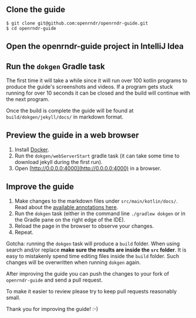 ## Clone the guide

```
$ git clone git@github.com:openrndr/openrndr-guide.git
$ cd openrndr-guide
```

## Open the openrndr-guide project in IntelliJ Idea

## Run the `dokgen` Gradle task

The first time it will take a while since it will run over 100 kotlin programs
to produce the guide's screenshots and videos. If a program gets stuck running for over
10 seconds it can be closed and the build will continue with the next program.

Once the build is complete the guide will be found at 
`build/dokgen/jekyll/docs/` in markdown format.

## Preview the guide in a web browser

1. Install [Docker](https://www.docker.com/get-started/).
2. Run the `dokgen/webServerStart` gradle task (it can take some time 
   to download jekyll during the first run).
3. Open [http://0.0.0.0:4000](http://0.0.0.0:4000) in a browser.

## Improve the guide

1. Make changes to the markdown files under `src/main/kotlin/docs/`.
   Read about the [available annotations here](https://github.com/openrndr/openrndr-guide/tree/main/dokgen).
2. Run the `dokgen` task (either in the command line `./gradlew dokgen` or in
   the Gradle pane on the right edge of the IDE).
3. Reload the page in the browser to observe your changes.
4. Repeat.

Gotcha: running the `dokgen` task will produce a `build` folder. When using
search and/or replace **make sure the results are inside the `src` folder**.
It is easy to mistakenly spend time editing files inside the `build` folder.
Such changes will be overwritten when running `dokgen` again.

After improving the guide you can push the changes to your fork of 
`openrndr-guide` and send a pull request.

To make it easier to review please try to keep pull requests reasonably small.

Thank you for improving the guide! :-)
